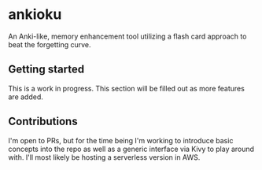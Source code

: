 # ankioku

An Anki-like, memory enhancement tool utilizing a flash card approach to beat the forgetting curve.

## Getting started

This is a work in progress.  This section will be filled out as more features are added.

## Contributions

I'm open to PRs, but for the time being I'm working to introduce basic concepts into the repo as well as a generic interface via Kivy to play around with.  I'll most likely be hosting a serverless version in AWS.
